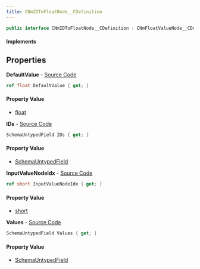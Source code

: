 ```yaml
---
title: CNmIDToFloatNode__CDefinition
---
```


```csharp
public interface CNmIDToFloatNode__CDefinition : CNmFloatValueNode__CDefinition, CNmValueNode__CDefinition, CNmGraphNode__CDefinition, ISchemaClass<CNmGraphNode__CDefinition>, ISchemaClass<CNmValueNode__CDefinition>, ISchemaClass<CNmFloatValueNode__CDefinition>, ISchemaClass<CNmIDToFloatNode__CDefinition>, ISchemaField, ISchemaClass, INativeHandle
```

#### Implements

## Properties

**DefaultValue** - [Source Code](https://github.com/swiftly-solution/swiftlys2/blob/master/managed/src/SwiftlyS2.Generated/Schemas/Interfaces/CNmIDToFloatNode__CDefinition.cs#L18)

```csharp
ref float DefaultValue { get; }
```

#### Property Value

- [float](https://learn.microsoft.com/dotnet/api/system.single)

**IDs** - [Source Code](https://github.com/swiftly-solution/swiftlys2/blob/master/managed/src/SwiftlyS2.Generated/Schemas/Interfaces/CNmIDToFloatNode__CDefinition.cs#L21)

```csharp
SchemaUntypedField IDs { get; }
```

#### Property Value

- [SchemaUntypedField](/docs/api/shared/schemas/schemauntypedfield)

**InputValueNodeIdx** - [Source Code](https://github.com/swiftly-solution/swiftlys2/blob/master/managed/src/SwiftlyS2.Generated/Schemas/Interfaces/CNmIDToFloatNode__CDefinition.cs#L16)

```csharp
ref short InputValueNodeIdx { get; }
```

#### Property Value

- [short](https://learn.microsoft.com/dotnet/api/system.int16)

**Values** - [Source Code](https://github.com/swiftly-solution/swiftlys2/blob/master/managed/src/SwiftlyS2.Generated/Schemas/Interfaces/CNmIDToFloatNode__CDefinition.cs#L24)

```csharp
SchemaUntypedField Values { get; }
```

#### Property Value

- [SchemaUntypedField](/docs/api/shared/schemas/schemauntypedfield)

